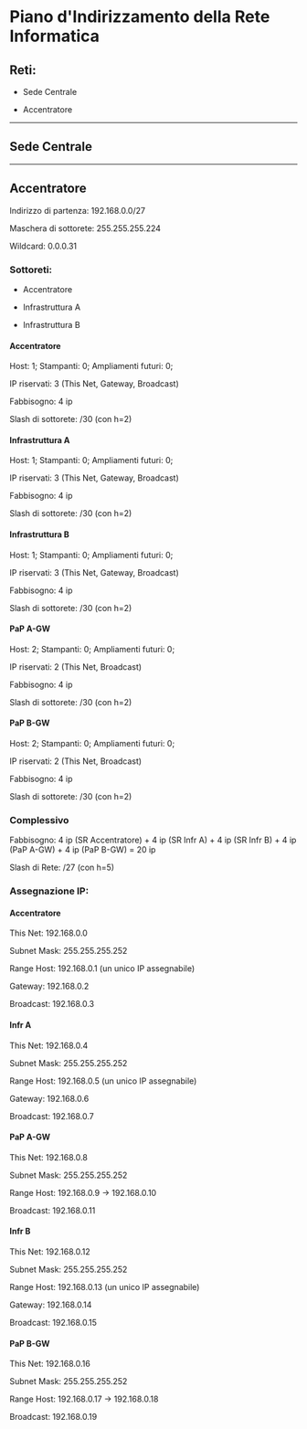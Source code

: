 # Piano d'Indirizzamento della Rete Informatica

## Reti:

- Sede Centrale

- Accentratore

---

## Sede Centrale



---

## Accentratore

Indirizzo di partenza: 192.168.0.0/27

Maschera di sottorete: 255.255.255.224

Wildcard: 0.0.0.31

### Sottoreti:

- Accentratore

- Infrastruttura A

- Infrastruttura B



#### Accentratore

Host: 1; Stampanti: 0; Ampliamenti futuri: 0;

IP riservati: 3 (This Net, Gateway, Broadcast)

Fabbisogno: 4 ip

Slash di sottorete: /30 (con h=2)

#### Infrastruttura A

Host: 1; Stampanti: 0; Ampliamenti futuri: 0;

IP riservati: 3 (This Net, Gateway, Broadcast)

Fabbisogno: 4 ip

Slash di sottorete: /30 (con h=2)

#### Infrastruttura B

Host: 1; Stampanti: 0; Ampliamenti futuri: 0;

IP riservati: 3 (This Net, Gateway, Broadcast)

Fabbisogno: 4 ip

Slash di sottorete: /30 (con h=2)

#### PaP A-GW

Host: 2; Stampanti: 0; Ampliamenti futuri: 0;

IP riservati: 2 (This Net, Broadcast)

Fabbisogno: 4 ip

Slash di sottorete: /30 (con h=2)

#### PaP B-GW

Host: 2; Stampanti: 0; Ampliamenti futuri: 0;

IP riservati: 2 (This Net, Broadcast)

Fabbisogno: 4 ip

Slash di sottorete: /30 (con h=2)

### Complessivo

Fabbisogno: 4 ip (SR Accentratore) + 4 ip (SR Infr A) + 4 ip (SR Infr B) + 4 ip (PaP A-GW) + 4 ip (PaP B-GW) = 20 ip

Slash di Rete: /27 (con h=5)

### Assegnazione IP:

#### Accentratore

This Net: 192.168.0.0

Subnet Mask: 255.255.255.252

Range Host: 192.168.0.1  (un unico IP assegnabile)

Gateway: 192.168.0.2

Broadcast: 192.168.0.3

#### Infr A

This Net: 192.168.0.4

Subnet Mask: 255.255.255.252

Range Host: 192.168.0.5 (un unico IP assegnabile)

Gateway: 192.168.0.6

Broadcast: 192.168.0.7

#### PaP A-GW

This Net: 192.168.0.8

Subnet Mask: 255.255.255.252

Range Host: 192.168.0.9 -> 192.168.0.10

Broadcast: 192.168.0.11

#### Infr B

This Net: 192.168.0.12

Subnet Mask: 255.255.255.252

Range Host: 192.168.0.13 (un unico IP assegnabile)

Gateway: 192.168.0.14

Broadcast: 192.168.0.15

#### PaP B-GW

This Net: 192.168.0.16

Subnet Mask: 255.255.255.252

Range Host: 192.168.0.17 -> 192.168.0.18

Broadcast: 192.168.0.19
